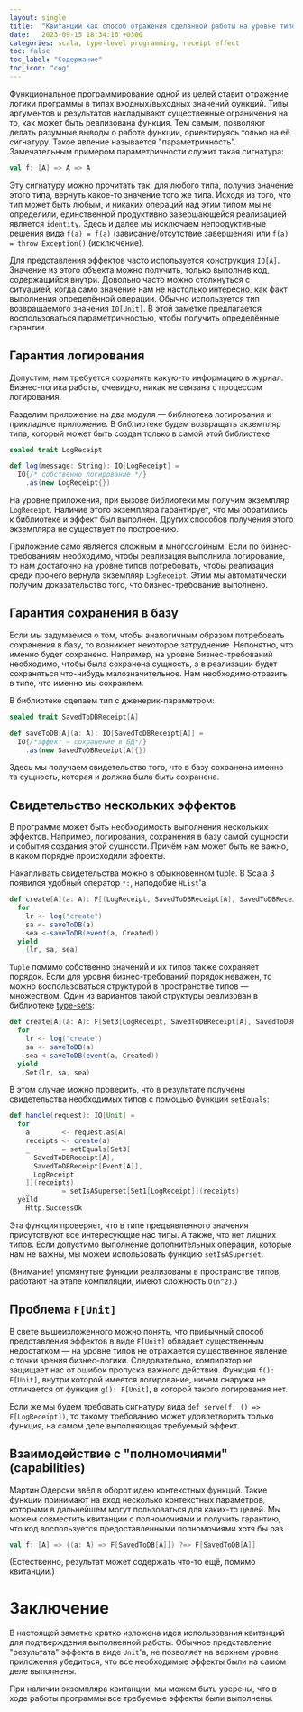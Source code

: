 ```yaml
---
layout: single
title:  "Квитанции как способ отражения сделанной работы на уровне типов"
date:   2023-09-15 18:34:16 +0300
categories: scala, type-level programming, receipt effect
toc: false
toc_label: "Содержание"
toc_icon: "cog"
---
```


Функциональное программирование одной из целей ставит отражение логики программы в типах входных/выходных значений функций. Типы аргументов и результатов накладывают существенные ограничения на то, как может быть реализована функция. Тем самым, позволяют делать разумные выводы о работе функции, ориентируясь только на её сигнатуру. Такое явление называется "параметричность". Замечательным примером параметричности служит такая сигнатура:
```scala
val f: [A] => A => A
```

Эту сигнатуру можно прочитать так: для любого типа, получив значение этого типа, вернуть какое-то значение того же типа. Исходя из того, что тип может быть любым, и никаких операций над этим типом мы не определили, единственной продуктивно завершающейся реализацией является `identity`. Здесь и далее мы исключаем непродуктивные решения вида `f(a) = f(a)` (зависание/отсутствие завершения) или `f(a) = throw Exception()` (исключение).

Для представления эффектов часто используется конструкция `IO[A]`. Значение из этого объекта можно получить, только выполнив код, содержащийся внутри. Довольно часто можно столкнуться с ситуацией, когда само значение нам не настолько интересно, как факт выполнения определённой операции. Обычно используется тип возвращаемого значения `IO[Unit]`. В этой заметке предлагается воспользоваться параметричностью, чтобы получить определённые гарантии.

<cut/>

## Гарантия логирования

Допустим, нам требуется сохранять какую-то информацию в журнал. Бизнес-логика работы, очевидно, никак не связана с процессом логирования. 

Разделим приложение на два модуля — библиотека логирования и прикладное приложение. В библиотеке будем возвращать экземпляр типа, который может быть создан только в самой этой библиотеке:

```scala
sealed trait LogReceipt

def log(message: String): IO[LogReceipt] = 
  IO{/* собственно логирование */}
    .as(new LogReceipt{})
```

На уровне приложения, при вызове библиотеки мы получим экземпляр `LogReceipt`. Наличие этого экземпляра гарантирует, что мы обратились к библиотеке и эффект был выполнен. Других способов получения этого экземпляра не существует по построению.

Приложение само является сложным и многослойным. Если по бизнес-требованиям необходимо, чтобы реализация выполнила логирование, то нам достаточно на уровне типов потребовать, чтобы реализация среди прочего вернула экземпляр `LogReceipt`. Этим мы автоматически получим доказательство того, что бизнес-требование выполнено.

## Гарантия сохранения в базу

Если мы задумаемся о том, чтобы аналогичным образом потребовать сохранения в базу, то возникнет некоторое затруднение. Непонятно, что именно будет сохранено. Например, на уровне бизнес-требований необходимо, чтобы была сохранена сущность, а в реализации будет сохраняться что-нибудь малозначительное. Нам необходимо отразить в типе, что именно мы сохраняем.

В библиотеке сделаем тип с дженерик-параметром:
```scala
sealed trait SavedToDBReceipt[A]

def saveToDB[A](a: A): IO[SavedToDBReceipt[A]] =
  IO{/*эффект — сохранение в БД*/}
    .as(new SavedToDBReceipt[A]{})
```

Здесь мы получаем свидетельство того, что в базу сохранена именно та сущность, которая и должна была быть сохранена.

## Свидетельство нескольких эффектов

В программе может быть необходимость выполнения нескольких эффектов. Например, логирования, сохранения в базу самой сущности и события создания этой сущности.
Причём нам может быть не важно, в каком порядке происходили эффекты.

Накапливать свидетельства можно в обыкновенном tuple. В Scala 3 появился удобный оператор `*:`, наподобие `HList`'а. 

```scala
def create[A](a: A): F[(LogReceipt, SavedToDBReceipt[A], SavedToDBReceipt[Event[A]])] = 
  for
    lr <- log("create")
    sa <- saveToDB(a)
    sea <-saveToDB(event(a, Created))
  yield
    (lr, sa, sea)
```

`Tuple` помимо собственно значений и их типов также сохраняет порядок. Если для уровня бизнес-требований порядок неважен, то можно воспользоваться структурой в пространстве типов — множеством. Один из вариантов такой структуры реализован в библиотеке [type-sets](https://github.com/Primetalk/type-sets):


```scala
def create[A](a: A): F[Set3[LogReceipt, SavedToDBReceipt[A], SavedToDBReceipt[Event[A]]]] = 
  for
    lr <- log("create")
    sa <- saveToDB(a)
    sea <-saveToDB(event(a, Created))
  yield
    Set(lr, sa, sea)
```

В этом случае можно проверить, что в результате получены свидетельства необходимых типов с помощью функции `setEquals`:

```scala
def handle(request): IO[Unit] = 
  for
    a        <- request.as[A]
    receipts <- create(a)
    _        = setEquals[Set3[
      SavedToDBReceipt[A], 
      SavedToDBReceipt[Event[A]], 
      LogReceipt
    ]](receipts)
    _        = setIsASuperset[Set1[LogReceipt]](receipts)
  yeild
    Http.SuccessOk
```

Эта функция проверяет, что в типе предъявленного значения присутствуют все интересующие нас типы. А также, что нет лишних типов. Если допустимо выполнение дополнительных операций, которые нам не важны, мы можем использовать функцию `setIsASuperset`.

(Внимание! упомянутые функции реализованы в пространстве типов, работают на этапе компиляции, имеют сложность `O(n^2)`.)

## Проблема `F[Unit]`

В свете вышеизложенного можно понять, что привычный способ представления эффектов в виде `F[Unit]` обладает существенным недостатком — на уровне типов не отражается существенное явление с точки зрения бизнес-логики. Следовательно, компилятор не защищает нас от ошибок пропуска важного действия. Функция `f(): F[Unit]`, внутри которой имеется логирование, ничем снаружи не отличается от функции `g(): F[Unit]`, в которой такого логирования нет.

Если же мы будем требовать сигнатуру вида `def serve(f: () => F[LogReceipt])`, то такому требованию может удовлетворить только функция, на самом деле выполняющая требуемый эффект.

## Взаимодействие с "полномочиями" (capabilities)

Мартин Одерски ввёл в оборот идею контекстных функций. Такие функции принимают на вход несколько контекстных параметров, которыми в дальнейшем могут пользоваться для каких-то целей. Мы можем совместить квитанции с полномочиями и получить гарантию, что код воспользуется предоставленными полномочиями хотя бы раз.

```scala
val f: [A] => ((a: A) => F[SavedToDB[A]]) ?=> F[SavedToDB[A]]
```

(Естественно, результат может содержать что-то ещё, помимо квитанции.)

# Заключение

В настоящей заметке кратко изложена идея использования квитанций для подтверждения выполненной работы. Обычное представление "результата" эффекта в виде `Unit`'а, не позволяет на верхнем уровне приложения убедиться, что все необходимые эффекты были на самом деле выполнены.

При наличии экземпляра квитанции, мы можем быть уверены, что в ходе работы программы все требуемые эффекты были выполнены.
